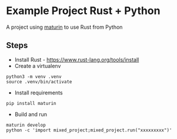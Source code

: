 # Example Project Rust + Python

A project using [maturin](https://github.com/PyO3/maturin) to use Rust from Python

## Steps

* Install Rust - https://www.rust-lang.org/tools/install
* Create a virtualenv

```
python3 -m venv .venv
source .venv/bin/activate
```

* Install requirements

```
pip install maturin
```

* Build and run

```
maturin develop
python -c 'import mixed_project;mixed_project.run("xxxxxxxxx")'
```